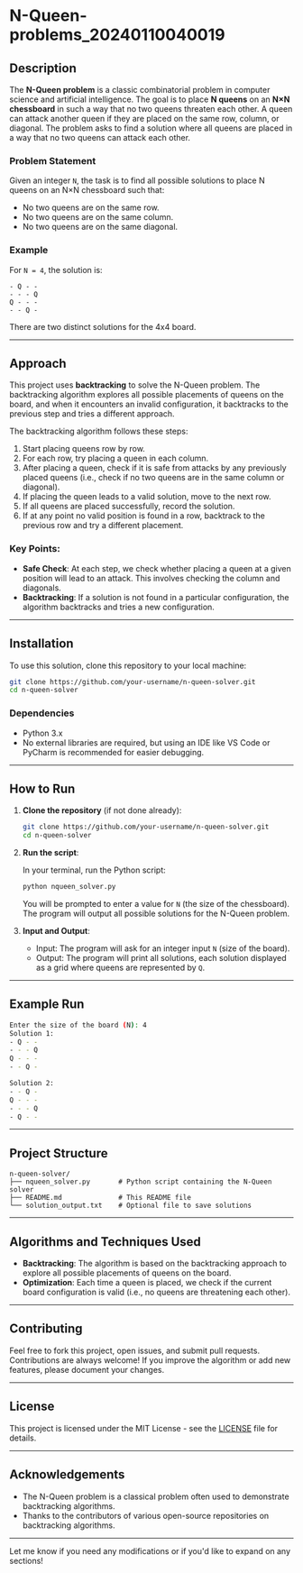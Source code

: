 # N-Queen-problems_20240110040019

## Description

The **N-Queen problem** is a classic combinatorial problem in computer science and artificial intelligence. The goal is to place **N queens** on an **N×N chessboard** in such a way that no two queens threaten each other. A queen can attack another queen if they are placed on the same row, column, or diagonal. The problem asks to find a solution where all queens are placed in a way that no two queens can attack each other.

### Problem Statement
Given an integer `N`, the task is to find all possible solutions to place N queens on an N×N chessboard such that:
- No two queens are on the same row.
- No two queens are on the same column.
- No two queens are on the same diagonal.

### Example
For `N = 4`, the solution is:
```
- Q - -
- - - Q
Q - - -
- - Q -
```

There are two distinct solutions for the 4x4 board.

---

## Approach

This project uses **backtracking** to solve the N-Queen problem. The backtracking algorithm explores all possible placements of queens on the board, and when it encounters an invalid configuration, it backtracks to the previous step and tries a different approach.

The backtracking algorithm follows these steps:
1. Start placing queens row by row.
2. For each row, try placing a queen in each column.
3. After placing a queen, check if it is safe from attacks by any previously placed queens (i.e., check if no two queens are in the same column or diagonal).
4. If placing the queen leads to a valid solution, move to the next row.
5. If all queens are placed successfully, record the solution.
6. If at any point no valid position is found in a row, backtrack to the previous row and try a different placement.

### Key Points:
- **Safe Check**: At each step, we check whether placing a queen at a given position will lead to an attack. This involves checking the column and diagonals.
- **Backtracking**: If a solution is not found in a particular configuration, the algorithm backtracks and tries a new configuration.

---

## Installation

To use this solution, clone this repository to your local machine:

```bash
git clone https://github.com/your-username/n-queen-solver.git
cd n-queen-solver
```

### Dependencies

- Python 3.x
- No external libraries are required, but using an IDE like VS Code or PyCharm is recommended for easier debugging.

---

## How to Run

1. **Clone the repository** (if not done already):

    ```bash
    git clone https://github.com/your-username/n-queen-solver.git
    cd n-queen-solver
    ```

2. **Run the script**:

    In your terminal, run the Python script:

    ```bash
    python nqueen_solver.py
    ```

    You will be prompted to enter a value for `N` (the size of the chessboard). The program will output all possible solutions for the N-Queen problem.

3. **Input and Output**:

    - Input: The program will ask for an integer input `N` (size of the board).
    - Output: The program will print all solutions, each solution displayed as a grid where queens are represented by `Q`.

---

## Example Run

```bash
Enter the size of the board (N): 4
Solution 1:
- Q - -
- - - Q
Q - - -
- - Q -

Solution 2:
- - Q -
Q - - -
- - - Q
- Q - -
```

---

## Project Structure

```
n-queen-solver/
├── nqueen_solver.py       # Python script containing the N-Queen solver
├── README.md              # This README file
└── solution_output.txt    # Optional file to save solutions
```

---

## Algorithms and Techniques Used

- **Backtracking**: The algorithm is based on the backtracking approach to explore all possible placements of queens on the board.
- **Optimization**: Each time a queen is placed, we check if the current board configuration is valid (i.e., no queens are threatening each other).

---

## Contributing

Feel free to fork this project, open issues, and submit pull requests. Contributions are always welcome! If you improve the algorithm or add new features, please document your changes.

---

## License

This project is licensed under the MIT License - see the [LICENSE](LICENSE) file for details.

---

## Acknowledgements

- The N-Queen problem is a classical problem often used to demonstrate backtracking algorithms.
- Thanks to the contributors of various open-source repositories on backtracking algorithms.

---

Let me know if you need any modifications or if you'd like to expand on any sections!
